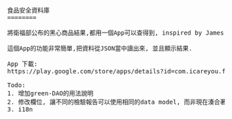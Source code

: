 
<pre>
食品安全資料庫
========

將衛福部公布的黑心商品結果,都用一個App可以查得到, inspired by James (Partner) Yang

這個App的功能非常簡單,把資料從JSON當中讀出來, 並且顯示結果.

App 下載:
https://play.google.com/store/apps/details?id=com.icareyou.food

Todo:
1. 增加green-DAO的用法說明 
2. 修改欄位, 讓不同的檢驗報告可以使用相同的data model, 而非現在湊合著用
3. i18n
</pre>
